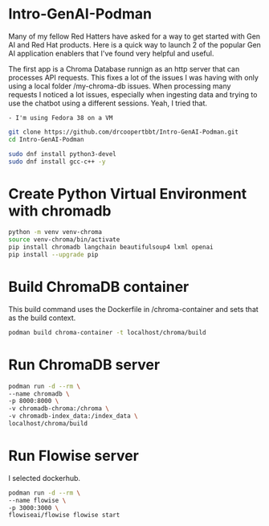 # Intro-GenAI-Podman

Many of my fellow Red Hatters have asked for a way to get started with Gen AI and Red Hat products. Here is a quick way to launch 2 of the popular Gen AI application enablers that I've found very helpful and useful.

The first app is a Chroma Database runnign as an http server that can processes API requests. This fixes a lot of the issues I was having with only using a local folder /my-chroma-db issues. When processing many requests I noticed a lot issues, especially when ingesting data and trying to use the chatbot using a different sessions. Yeah, I tried that. 


    - I'm using Fedora 38 on a VM

```bash
git clone https://github.com/drcoopertbbt/Intro-GenAI-Podman.git
cd Intro-GenAI-Podman
```

```bash
sudo dnf install python3-devel
sudo dnf install gcc-c++ -y

```

# Create Python Virtual Environment with chromadb

```bash
python -m venv venv-chroma
source venv-chroma/bin/activate
pip install chromadb langchain beautifulsoup4 lxml openai
pip install --upgrade pip
```


# Build ChromaDB container

This build command uses the Dockerfile in /chroma-container and sets that as the build context.

```bash
podman build chroma-container -t localhost/chroma/build
```


# Run ChromaDB server


```bash
podman run -d --rm \
--name chromadb \
-p 8000:8000 \
-v chromadb-chroma:/chroma \
-v chromadb-index_data:/index_data \
localhost/chroma/build
```

# Run Flowise server

I selected dockerhub.

```bash
podman run -d --rm \
--name flowise \
-p 3000:3000 \
flowiseai/flowise flowise start
```